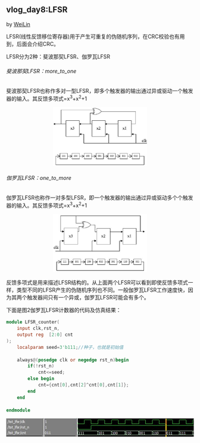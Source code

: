 ## vlog_day8:LFSR
by [WeiLin](https://github.com/xLinWei)

LFSR(线性反馈移位寄存器)用于产生可重复的伪随机序列，在CRC校验也有用到，后面会介绍CRC。

LFSR分为2种：斐波那契LFSR、伽罗瓦LFSR
###### 斐波那契LFSR：more_to_one
斐波那契LFSR也称作多对一型LFSR，即多个触发器的输出通过异或驱动一个触发器的输入。其反馈多项式=x<sup>3</sup>+x<sup>2</sup>+1
<div align=center><img src=LFSR1.png width=50%></div>


###### 伽罗瓦LFSR：one_to_more
伽罗瓦LFSR也称作一对多型LFSR，即一个触发器的输出通过异或驱动多个个触发器的输入。其反馈多项式=x<sup>3</sup>+x<sup>2</sup>+1
<div align=center><img src=LFSR2.png width=50%></div>

反馈多项式是用来描述LFSR结构的。从上面两个LFSR可以看到即使反馈多项式一样，类型不同的LFSR产生的伪随机序列也不同。一般伽罗瓦LFSR工作速度快，因为其两个触发器间只有一个异或，伽罗瓦LFSR可能会有多个。

下面是图2伽罗瓦LFSR计数器的代码及仿真结果：
```verilog
module LFSR_counter(
    input clk,rst_n,
    output reg  [2:0] cnt
);
    localparam seed=3'b111;//种子，也就是初始值

    always@(posedge clk or negedge rst_n)begin
        if(!rst_n)
            cnt<=seed;
        else begin
            cnt={cnt[0],cnt[2]^cnt[0],cnt[1]};
        end
    end

endmodule
```
<div align=center><img src=result.png></div>